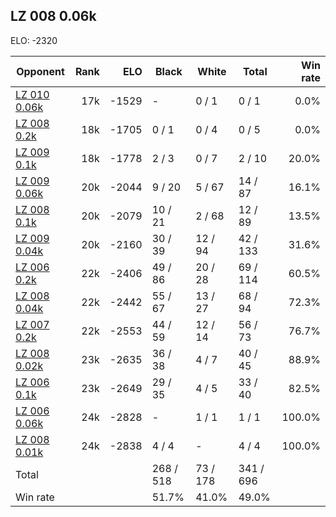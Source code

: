 ## LZ 008 0.06k ##

ELO: -2320

Opponent | Rank | ELO | Black | White | Total | Win rate
---------|-----:|----:|-------|-------|-------|-------:
[LZ 010 0.06k](LZ%20010%200.06k.md) | 17k | -1529 | - | 0 / 1 | 0 / 1 | 0.0%
[LZ 008 0.2k](LZ%20008%200.2k.md) | 18k | -1705 | 0 / 1 | 0 / 4 | 0 / 5 | 0.0%
[LZ 009 0.1k](LZ%20009%200.1k.md) | 18k | -1778 | 2 / 3 | 0 / 7 | 2 / 10 | 20.0%
[LZ 009 0.06k](LZ%20009%200.06k.md) | 20k | -2044 | 9 / 20 | 5 / 67 | 14 / 87 | 16.1%
[LZ 008 0.1k](LZ%20008%200.1k.md) | 20k | -2079 | 10 / 21 | 2 / 68 | 12 / 89 | 13.5%
[LZ 009 0.04k](LZ%20009%200.04k.md) | 20k | -2160 | 30 / 39 | 12 / 94 | 42 / 133 | 31.6%
[LZ 006 0.2k](LZ%20006%200.2k.md) | 22k | -2406 | 49 / 86 | 20 / 28 | 69 / 114 | 60.5%
[LZ 008 0.04k](LZ%20008%200.04k.md) | 22k | -2442 | 55 / 67 | 13 / 27 | 68 / 94 | 72.3%
[LZ 007 0.2k](LZ%20007%200.2k.md) | 22k | -2553 | 44 / 59 | 12 / 14 | 56 / 73 | 76.7%
[LZ 008 0.02k](LZ%20008%200.02k.md) | 23k | -2635 | 36 / 38 | 4 / 7 | 40 / 45 | 88.9%
[LZ 006 0.1k](LZ%20006%200.1k.md) | 23k | -2649 | 29 / 35 | 4 / 5 | 33 / 40 | 82.5%
[LZ 006 0.06k](LZ%20006%200.06k.md) | 24k | -2828 | - | 1 / 1 | 1 / 1 | 100.0%
[LZ 008 0.01k](LZ%20008%200.01k.md) | 24k | -2838 | 4 / 4 | - | 4 / 4 | 100.0%
Total | | | 268 / 518 | 73 / 178 | 341 / 696 | 
Win rate| | | 51.7% | 41.0% | 49.0% | 
